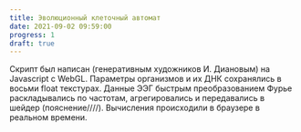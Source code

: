 ```yaml
---
title: Эволюционный клеточный автомат
date: 2021-09-02 09:59:00
progress: 1
draft: true
---
```


Скрипт был написан (генеративным художников И. Диановым) на Javascript с WebGL. Параметры организмов и их ДНК сохранялись  в восьми float текстурах. Данные ЭЭГ быстрым преобразованием Фурье раскладывались по частотам, агрегировались и передавались в шейдер (пояснение////). Вычисления происходили в браузере в реальном времени.
